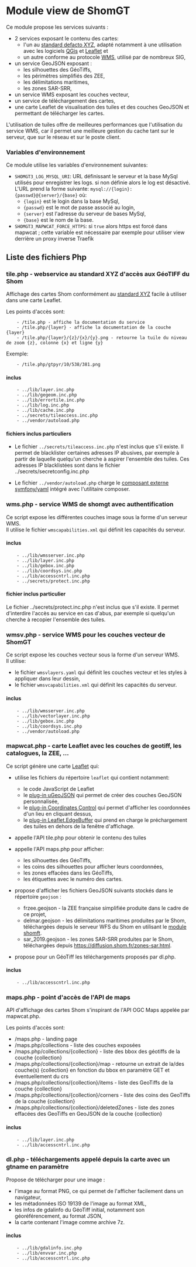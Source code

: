 # Module view de ShomGT

Ce module propose les services suivants :

- 2 services exposant le contenu des cartes:
  - l'un au [standard defacto XYZ](https://en.wikipedia.org/wiki/Tiled_web_map), adapté notamment à une utilisation 
    avec les logiciels [QGis](https://www.qgis.org/) et [Leaflet](https://leafletjs.com/) et
  - un autre conforme au protocole [WMS](https://www.ogc.org/standards/wms), utilisé par de nombreux SIG,
- un service GeoJSON exposant :
  - les silhouettes des GéoTiffs,
  - les périmètres simplifiés des ZEE,
  - les délimitations maritimes,
  - les zones SAR-SRR,
- un service WMS exposant les couches vecteur,
- un service de téléchargement des cartes,
- une carte Leaflet de visualisation des tuiles et des couches GeoJSON et permettant de télécharger les cartes.

L'utilisation de tuiles offre de meilleures performances que l'utilisation du service WMS,
car il permet une meilleure gestion du cache tant sur le serveur, que sur le réseau et sur le poste client.

### Variables d'environnement

Ce module utilise les variables d'environnement suivantes:

- `SHOMGT3_LOG_MYSQL_URI`: URL définissant le serveur et la base MySql utilisés pour enregistrer les logs.
  si non définie alors le log est désactivé.
  L'URL prend la forme suivante: `mysql://{login}:{passwd}@{server}/{base}` où:
  - `{login}` est le login dans la base MySql,
  - `{passwd}` est le mot de passe associé au login,
  - `{server}` est l'adresse du serveur de bases MySql,
  - `{base}` est le nom de la base.
- `SHOMGT3_MAPWCAT_FORCE_HTTPS`: si `true` alors https est forcé dans mapwcat ;
  cette variable est nécessaire par exemple pour utiliser view derrière un proxy inverse Traefik

## Liste des fichiers Php

### tile.php - webservice au standard XYZ d'accès aux GéoTIFF du Shom
Affichage des cartes Shom conformément au [standard XYZ](https://en.wikipedia.org/wiki/Tiled_web_map)
facile à utiliser dans une carte Leaflet.

Les points d'accès sont:

        - /tile.php - affiche la documentation du service
        - /tile.php/{layer} - affiche la documentation de la couche {layer}
        - /tile.php/{layer}/{z}/{x}/{y}.png - retourne la tuile du niveau de zoom {z}, colonne {x} et ligne {y}
  
Exemple:

        - /tile.php/gtpyr/10/538/381.png
#### inclus
        - ../lib/layer.inc.php
        - ../lib/gegeom.inc.php
        - ../lib/errortile.inc.php
        - ../lib/log.inc.php
        - ../lib/cache.inc.php
        - ../secrets/tileaccess.inc.php
        - ../vendor/autoload.php
#### fichiers inclus particuliers
- Le fichier `../secrets/tileaccess.inc.php` n'est inclus que s'il existe.
  Il permet de blacklister certaines adresses IP abusives,
  par exemple à partir de laquelle quelqu'un cherche à aspirer l'ensemble des tuiles.
  Ces adresses IP blacklistées sont dans le fichier ../secrets/secretconfig.inc.php

- Le fichier `../vendor/autoload.php` charge le [composant externe symfony/yaml](../docs/composantexterne.md)
  intégré avec l'utilitaire composer.

### wms.php - service WMS de shomgt avec authentification
Ce script expose les différentes couches image sous la forme d'un serveur WMS.  
Il utilise le fichier `wmscapabilities.xml` qui définit les capacités du serveur.
#### inclus
        - ../lib/wmsserver.inc.php
        - ../lib/layer.inc.php
        - ../lib/gebox.inc.php
        - ../lib/coordsys.inc.php
        - ../lib/accesscntrl.inc.php
        - ../secrets/protect.inc.php
#### fichier inclus particulier
Le fichier ../secrets/protect.inc.php n'est inclus que s'il existe.
Il permet d'interdire l'accès au service en cas d'abus,
par exemple si quelqu'un cherche à recopier l'ensemble des tuiles.

### wmsv.php - service WMS pour les couches vecteur de ShomGT
Ce script expose les couches vecteur sous la forme d'un serveur WMS.  
Il utilise:

  - le fichier `wmsvlayers.yaml` qui définit les couches vecteur et les styles à appliquer dans leur dessin,
  - le fichier `wmsvcapabilities.xml` qui définit les capacités du serveur.
#### inclus
        - ../lib/wmsserver.inc.php
        - ../lib/vectorlayer.inc.php
        - ../lib/gebox.inc.php
        - ../lib/coordsys.inc.php
        - ../vendor/autoload.php

### mapwcat.php - carte Leaflet avec les couches de geotiff, les catalogues, la ZEE, ...
Ce script génère une carte [Leaflet](https://leafletjs.com/) qui:

- utilise les fichiers du répertoire `leaflet` qui contient notamment:
  - le code JavaScript de Leaflet
  - le [plug-in uGeoJSON](https://github.com/BenjaminVadant/leaflet-ugeojson)
    qui permet de créer des couches GeoJSON personnalisée,
  - le [plug-in Coordinates Control](https://github.com/zimmicz/Leaflet-Coordinates-Control)
    qui permet d'afficher les coordonnées d'un lieu en cliquant dessus,
  - le [plug-in Leaflet.EdgeBuffer](https://github.com/TolonUK/Leaflet.EdgeBuffer)
    qui prend en charge le préchargement des tuiles en dehors de la fenêtre d'affichage.
  
- appelle l'API tile.php pour obtenir le contenu des tuiles

- appelle l'API maps.php pour afficher:
  - les silhouettes des GéoTiffs,
  - les coins des silhouettes pour afficher leurs coordonnées,
  - les zones effacées dans les GéoTiffs,
  - les étiquettes avec le numéro des cartes.

- propose d'afficher les fichiers GeoJSON suivants stockés dans le répertoire `geojson` :
  - frzee.geojson - la ZEE française simplifiée produite dans le cadre de ce projet,
  - delmar.geojson - les délimitations maritimes produites par le Shom,
    téléchargées depuis le serveur WFS du Shom en utilisant le [module shomft](../shomft).
  - sar_2019.geojson - les zones SAR-SRR produites par le Shom,
    téléchargées depuis https://diffusion.shom.fr/zones-sar.html.

- propose pour un GéoTiff les téléchargements proposés par dl.php. 
#### inclus
        - ../lib/accesscntrl.inc.php

### maps.php - point d'accès de l'API de maps
API d'affichage des cartes Shom s'inspirant de l'API OGC Maps appelée par mapwcat.php.

Les points d'accès sont:

  - /maps.php - landing page
  - /maps.php/collections - liste des couches exposées
  - /maps.php/collections/{collection} - liste des bbox des géotiffs de la couche {collection}
  - /maps.php/collections/{collection}/map - retourne un extrait de la/des couche(s) {collection} en fonction du bbox en paramètre GET et éventuellement du crs
  - /maps.php/collections/{collection}/items - liste des GeoTiffs de la couche {collection}
  - /maps.php/collections/{collection}/corners - liste des coins des GeoTiffs de la couche {collection}
  - /maps.php/collections/{collection}/deletedZones - liste des zones effacées des GeoTiffs en GeoJSON de la couche {collection}
#### inclus
        - ../lib/layer.inc.php
        - ../lib/accesscntrl.inc.php

### dl.php - téléchargements appelé depuis la carte avec un gtname en paramètre
Propose de télécharger pour une image :

- l'image au format PNG, ce qui permet de l'afficher facilement dans un navigateur,
- les métadonnées ISO 19139 de l'image au format XML,
- les infos de gdalinfo du GéoTiff initial, notamment son géoréférencement, au format JSON,
- la carte contenant l'image comme archive 7z.
#### inclus
        - ../lib/gdalinfo.inc.php
        - ../lib/envvar.inc.php
        - ../lib/accesscntrl.inc.php
